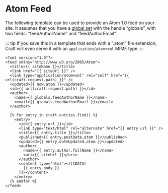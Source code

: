 # Atom Feed

The following template can be used to provide an Atom 1.0 feed on your site. It assumes that you have a [global set](../globals.md) with the handle “globals”, with two fields: “feedAuthorName” and “feedAuthorEmail”.

::: tip
If you save this in a template that ends with a “.atom” file extension, Craft will even serve it with an `application/atom+xml` MIME type.
:::

```twig
<?xml version="1.0"?>
<feed xmlns="http://www.w3.org/2005/Atom">
  <title>{{ siteName }}</title>
  <link href="{{ siteUrl }}" />
  <link type="application/atom+xml" rel="self" href="{{ url(craft.request.path) }}" />
  <updated>{{ now.atom }}</updated>
  <id>{{ url(craft.request.path) }}</id>
  <author>
    <name>{{ globals.feedAuthorName }}</name>
    <email>{{ globals.feedAuthorEmail }}</email>
  </author>

  {% for entry in craft.entries.find() %}
    <entry>
      <id>{{ entry.url }}</id>
      <link type="text/html" rel="alternate" href="{{ entry.url }}" />
      <title>{{ entry.title }}</title>
      <published>{{ entry.postDate.atom }}</published>
      <updated>{{ entry.dateUpdated.atom }}</updated>
      <author>
        <name>{{ entry.author.fullName }}</name>
        <uri>{{ siteUrl }}</uri>
      </author>
      <content type="html"><![CDATA[
        {{ entry.body }}
      ]]></content>
    </entry>
  {% endfor %}
</feed>
```
